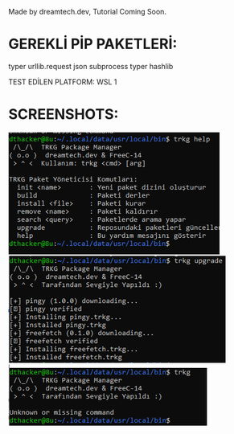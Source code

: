 Made by dreamtech.dev, Tutorial Coming Soon.


# GEREKLİ PİP PAKETLERİ:
typer
urllib.request
json
subprocess
typer
hashlib

TEST EDİLEN PLATFORM:
WSL 1

# SCREENSHOTS:
![alt text](screenshots/help.png "Title")
![alt text](screenshots/gdf.png "Title")
![alt text](screenshots/gfhgf.png "Title")
